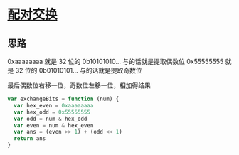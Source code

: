 # [配对交换](https://leetcode-cn.com/problems/exchange-lcci/)

## 思路

0xaaaaaaaa 就是 32 位的 0b10101010...
与的话就是提取偶数位
0x55555555 就是 32 位的 0b01010101...
与的话就是提取奇数位

最后偶数位右移一位，奇数位左移一位，相加得结果

```js
var exchangeBits = function (num) {
  var hex_even = 0xaaaaaaaa
  var hex_odd = 0x55555555
  var odd = num & hex_odd
  var even = num & hex_even
  var ans = (even >> 1) + (odd << 1)
  return ans
}
```
